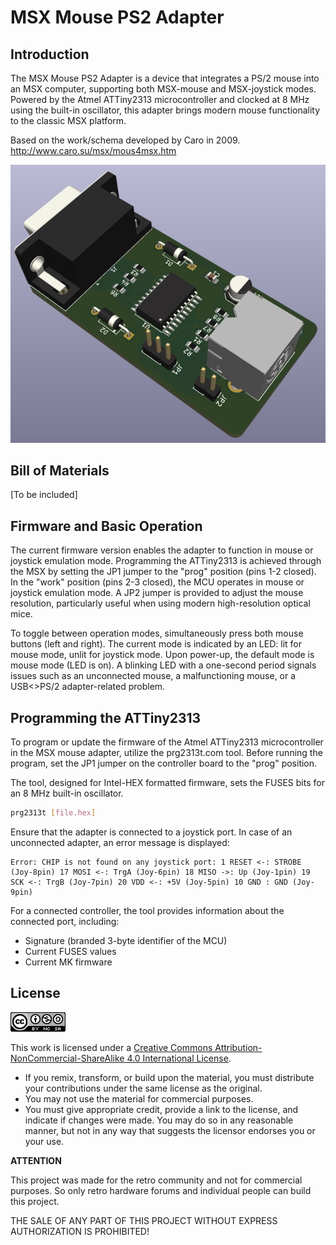 # MSX Mouse PS2 Adapter

## Introduction

The MSX Mouse PS2 Adapter is a  device that integrates a PS/2 mouse into an MSX computer, supporting both MSX-mouse and MSX-joystick modes. 
Powered by the Atmel ATTiny2313 microcontroller and clocked at 8 MHz using the built-in oscillator, this adapter brings modern mouse functionality to 
the classic MSX platform.

Based on the work/schema developed by Caro in 2009. http://www.caro.su/msx/mous4msx.htm

![MSX Mouse PS2 Adapter](/images/2024-03-10_17-17.png)

## Bill of Materials

[To be included]

## Firmware and Basic Operation

The current firmware version enables the adapter to function in mouse or joystick emulation mode. Programming the ATTiny2313 is achieved through the MSX by setting the JP1 jumper to the "prog" position (pins 1-2 closed). 
In the "work" position (pins 2-3 closed), the MCU operates in mouse or joystick emulation mode. A JP2 jumper is provided to adjust the mouse resolution, particularly useful when using modern high-resolution optical mice.

To toggle between operation modes, simultaneously press both mouse buttons (left and right). 
The current mode is indicated by an LED: lit for mouse mode, unlit for joystick mode. 
Upon power-up, the default mode is mouse mode (LED is on). A blinking LED with a one-second period signals issues such as an unconnected mouse, a malfunctioning mouse, or a USB<>PS/2 adapter-related problem.

## Programming the ATTiny2313

To program or update the firmware of the Atmel ATTiny2313 microcontroller in the MSX mouse adapter, utilize the prg2313t.com tool. Before running the program, set the JP1 jumper on the controller board to the "prog" position.

The tool, designed for Intel-HEX formatted firmware, sets the FUSES bits for an 8 MHz built-in oscillator.

```bash
prg2313t [file.hex]
```

Ensure that the adapter is connected to a joystick port. In case of an unconnected adapter, an error message is displayed:

```
Error: CHIP is not found on any joystick port: 1 RESET <-: STROBE (Joy-8pin) 17 MOSI <-: TrgA (Joy-6pin) 18 MISO ->: Up (Joy-1pin) 19 SCK <-: TrgB (Joy-7pin) 20 VDD <-: +5V (Joy-5pin) 10 GND : GND (Joy-9pin)
```

For a connected controller, the tool provides information about the connected port, including:

- Signature (branded 3-byte identifier of the MCU)
- Current FUSES values
- Current MK firmware

## License

![Open Hardware](images/ccans.png)

This work is licensed under a [Creative Commons Attribution-NonCommercial-ShareAlike 4.0 International License](http://creativecommons.org/licenses/by-nc-sa/4.0/).

* If you remix, transform, or build upon the material, you must distribute your contributions under the same license as the original.
* You may not use the material for commercial purposes.
* You must give appropriate credit, provide a link to the license, and indicate if changes were made. You may do so in any reasonable manner, but not in any way that suggests the licensor endorses you or your use.

**ATTENTION**

This project was made for the retro community and not for commercial purposes. So only retro hardware forums and individual people can build this project.

THE SALE OF ANY PART OF THIS PROJECT WITHOUT EXPRESS AUTHORIZATION IS PROHIBITED!